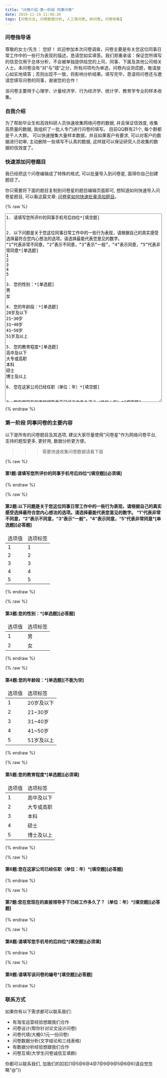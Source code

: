```yaml
---
title: "问卷介绍-第一阶段 同事问卷"
date: 2019-11-19 11:48:26
tags: [问卷大全, 问卷数据分析, 人工填问卷, 刷问卷, 问卷收集]
---
```


### 问卷指导语

尊敬的女士/先生：
您好！
欢迎参加本次问卷调查，问卷主要是有关您这位同事日常工作中的一些行为表现的描述，恳请您如实填答。我们郑重承诺：保证您所填写的信息仅用于总体分析，不会被单独提供给您的上司、同事、下属及其他公司相关人士。本问卷没有“对”与“错”之分，所有问项均为单选，问卷内设测谎题，敬请放心如实地填答；否则出现不一致，将影响分析结果。填写完毕，恳请将问卷还与邀请您填写问卷的同事，谢谢您的合作！

该问卷主要用于心理学、计量经济学、行为经济学、统计学、教育学专业的样本收集。

<!-- more -->


### 自我介绍

为了帮助毕业生和高效科研人员快速收集网络问卷的数据, 并且保证信效度, 收集高质量的数据, 我组织了一批人专门进行问卷的填写。
目前QQ群有21个, 每个群都是千人大群。 可以快速搜集大量样本数据，并且如果客户有要求, 可以对客户的数据进行初审, 
主动删除一些填写不认真的数据, 这样就可以保证研究人员收集的数据的信效度了。



### 快速添加问卷题目

我已经把这个问卷编辑成了特殊的格式, 可以批量导入到问卷星, 面得你自己创建题目了。

你只需要将下面的题目复制到问卷星的题目编辑页面即可, 想知道如何快速导入问卷星题目, 可以看这篇文章: [问卷星如何快速批量添加题目](https://mlln.cn/2019/06/01/%E9%97%AE%E5%8D%B7%E6%98%9F%E5%A6%82%E4%BD%95%E5%BF%AB%E9%80%9F%E6%B7%BB%E5%8A%A0%E6%89%B9%E9%87%8F%E9%A2%98%E7%9B%AE/index.html)。

{% raw %}
<textarea rows="40" style="width: 100%;">1. 请填写您所评价的同事手机号后四位*[填空题]


2. 以下问题是关于您这位同事日常工作中的一些行为表现，请根据自己的真实感受选择最符合您内心想法的选项。请选择最能代表您意见的数字。
“1”代表非常不同意，“2”表示不同意，“3”表示“一般”，“4”表示同意，“5”代表非常同意*[单选题]
1
2
3
4
5

3. 您的性别：*[单选题]
男
女

4. 您的年龄段：*[单选题]
20岁及以下
21~30岁
31~40岁
41~50岁
51岁及以上

5. 您的教育程度*[单选题]
高中及以下
大专或高职
本科
硕士
博士及以上

6. 您在这家公司已经任职（单位：年）*[填空题]


7. 您在您现在的直接领导手下已经工作多久了？（单位：年）*[填空题]


8. 请填写您手机号的后四位*[填空题]


9. 请填写该问卷的编号*[填空题]
</textarea>
{% endraw %}

### 第一阶段 同事问卷的主要内容

以下是所有的问卷题目及其选项, 建议大家尽量使用"问卷星"作为网络问卷平台, 支持的题型更多, 更好用, 数据分析更方便。

>>> 需要快速收集问卷数据请看下面


{% raw %}
<div class="qitem">
<h4>第1题:请填写您所评价的同事手机号后四位*[填空题][必须填]</h4>

</div>
{% endraw %}


{% raw %}
<div class="qitem">
<h4>第2题:以下问题是关于您这位同事日常工作中的一些行为表现，请根据自己的真实感受选择最符合您内心想法的选项。请选择最能代表您意见的数字。
“1”代表非常不同意，“2”表示不同意，“3”表示“一般”，“4”表示同意，“5”代表非常同意*[单选题][必答题]</h4>

<table class="table">
<thead>
<tr><td>选项值</td><td>选项标签</td></tr>
</thead>
<tbody>
<tr><td>1</td><td>1</td></tr>
<tr><td>2</td><td>2</td></tr>
<tr><td>3</td><td>3</td></tr>
<tr><td>4</td><td>4</td></tr>
<tr><td>5</td><td>5</td></tr>
</tbody>
</table>

</div>
{% endraw %}


{% raw %}
<div class="qitem">
<h4>第3题:您的性别：*[单选题][必答题]</h4>

<table class="table">
<thead>
<tr><td>选项值</td><td>选项标签</td></tr>
</thead>
<tbody>
<tr><td>1</td><td>男</td></tr>
<tr><td>2</td><td>女</td></tr>
</tbody>
</table>

</div>
{% endraw %}


{% raw %}
<div class="qitem">
<h4>第4题:您的年龄段：*[单选题][不能为空]</h4>

<table class="table">
<thead>
<tr><td>选项值</td><td>选项标签</td></tr>
</thead>
<tbody>
<tr><td>1</td><td>20岁及以下</td></tr>
<tr><td>2</td><td>21~30岁</td></tr>
<tr><td>3</td><td>31~40岁</td></tr>
<tr><td>4</td><td>41~50岁</td></tr>
<tr><td>5</td><td>51岁及以上</td></tr>
</tbody>
</table>

</div>
{% endraw %}


{% raw %}
<div class="qitem">
<h4>第5题:您的教育程度*[单选题][必须填]</h4>

<table class="table">
<thead>
<tr><td>选项值</td><td>选项标签</td></tr>
</thead>
<tbody>
<tr><td>1</td><td>高中及以下</td></tr>
<tr><td>2</td><td>大专或高职</td></tr>
<tr><td>3</td><td>本科</td></tr>
<tr><td>4</td><td>硕士</td></tr>
<tr><td>5</td><td>博士及以上</td></tr>
</tbody>
</table>

</div>
{% endraw %}


{% raw %}
<div class="qitem">
<h4>第6题:您在这家公司已经任职（单位：年）*[填空题][必答题]</h4>

</div>
{% endraw %}


{% raw %}
<div class="qitem">
<h4>第7题:您在您现在的直接领导手下已经工作多久了？（单位：年）*[填空题][必答题]</h4>

</div>
{% endraw %}


{% raw %}
<div class="qitem">
<h4>第8题:请填写您手机号的后四位*[填空题][必须填]</h4>

</div>
{% endraw %}


{% raw %}
<div class="qitem">
<h4>第9题:请填写该问卷的编号*[填空题][必答题]</h4>

</div>
{% endraw %}



<!-- ---
title: 心理教育医学的问卷免费下载
date: 2019-05-23 08:59:15
tags: [问卷星, 问卷网, 问卷下载, 问卷互填, 问卷设计, 问卷模板, 毕业问卷, 问卷数据分析, 问卷代填, ]
--- -->

### 联系方式
 
如果你有以下需求都可以联系我们:

- 有淘宝运营经验想跟我们合作
- 问卷设计(帮你针对论文设计问卷)
- 问卷代填(大概0.1元一份问卷)
- 问卷数据分析(文字结论和三线表格)
- 有数据分析经验想跟我们合作
- 问卷互填(大学生问卷诚信互填群)

你都可以联系我们, 加我们的扣扣(1@5@6@4@7@9@9@5@6@6(请自觉忽略"@"))
